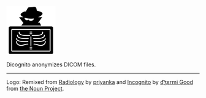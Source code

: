 ![Dicognito logo](https://github.com/blairconrad/dicognito/raw/master/assets/dicognito_128.png "Dicognito logo")

Dicognito anonymizes DICOM files.

----
Logo: Remixed from [Radiology](https://thenounproject.com/search/?q=x-ray&i=1777366)
by [priyanka](https://thenounproject.com/creativepriyanka/) and [Incognito](https://thenounproject.com/search/?q=incognito&i=7572) by [d͡ʒɛrmi Good](https://thenounproject.com/geremygood/) from [the Noun Project](https://thenounproject.com/).
